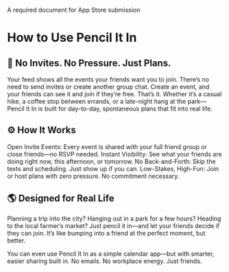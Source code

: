 A required document for App Store submission

# How to Use Pencil It In

## 📌 No Invites. No Pressure. Just Plans.

Your feed shows all the events your friends want you to join. There’s no need to send invites or create another group
chat. Create an event, and your friends can see it and join if they’re free. That’s it.
Whether it’s a casual hike, a coffee stop between errands, or a late-night hang at the park—Pencil It In is built for
day-to-day, spontaneous plans that fit into real life.

## ⚙️ How It Works

Open Invite Events: Every event is shared with your full friend group or close friends—no RSVP needed.
Instant Visibility: See what your friends are doing right now, this afternoon, or tomorrow.
No Back-and-Forth: Skip the texts and scheduling. Just show up if you can.
Low-Stakes, High-Fun: Join or host plans with zero pressure. No commitment necessary.

## 🌎 Designed for Real Life

Planning a trip into the city? Hanging out in a park for a few hours? Heading to the local farmer’s market? Just pencil
it in—and let your friends decide if they can join. It’s like bumping into a friend at the perfect moment, but better.

You can even use Pencil It In as a simple calendar app—but with smarter, easier sharing built in. No emails. No
workplace energy. Just friends.
